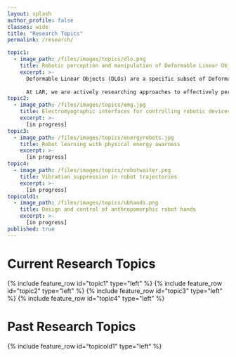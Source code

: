 ```yaml
---
layout: splash
author_profile: false
classes: wide
title: "Research Topics"
permalink: /research/

topic1:
  - image_path: /files/images/topics/dlo.png 
    title: Robotic perception and manipulation of Deformable Linear Objects
    excerpt: >-
      Deformable Linear Objects (DLOs) are a specific subset of Deformable Objects (DOs), i.e. objects that can change their shape when subjected to external forces. DLOs are characterized by a linear geometry and include examples such as wires, cables, strings, and ropes. Despite being common in both domestic and industrial environments, DLOs pose a significant challenge for robotic applications. Indeed, the manufacturing and assembly industries that work with wires and wiring harnesses still rely heavily on human labor. The main challenges that robots face when dealing with these objects are: (1) the lack of any specific shape or feature that distinguishes them from other objects; (2) the vast number of possible configurations they can assume; and (3) their highly nonlinear and complex dynamics, which are generally difficult to model and predict.
      
      At LAR, we are actively researching approaches to effectively perceive DLOs using deep learning methods, while also developing smart strategies to enable the automatic generation of training datasets. For the robotic manipulation, our focus is on combining both model-based and learning-based approaches, with the aim of addressing some of their individual limitations.
topic2:
  - image_path: /files/images/topics/emg.jpg 
    title: Electromyographic interfaces for controlling robotic devices
    excerpt: >-
      [in progress]
topic3:
  - image_path: /files/images/topics/energyrobots.jpg 
    title: Robot learning with physical energy awarness
    excerpt: >-
      [in progress]
topic4:
  - image_path: /files/images/topics/robotwaiter.png 
    title: Vibration suppression in robot trajectories
    excerpt: >-
      [in progress]
topicold1:
  - image_path: /files/images/topics/ubhands.png 
    title: Design and control of anthropomorphic robot hands
    excerpt: >-
      [in progress] 
published: true
---
```


# Current Research Topics
{% include feature_row id="topic1" type="left" %}
{% include feature_row id="topic2" type="left" %} 
{% include feature_row id="topic3" type="left" %} 
{% include feature_row id="topic4" type="left" %} 

# Past Research Topics
{% include feature_row id="topicold1" type="left" %}  
